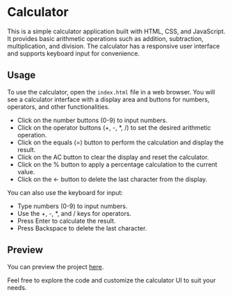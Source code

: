 # Calculator

This is a simple calculator application built with HTML, CSS, and JavaScript. It provides basic arithmetic operations such as addition, subtraction, multiplication, and division. The calculator has a responsive user interface and supports keyboard input for convenience.

## Usage

To use the calculator, open the `index.html` file in a web browser. You will see a calculator interface with a display area and buttons for numbers, operators, and other functionalities.

- Click on the number buttons (0-9) to input numbers.
- Click on the operator buttons (+, -, \*, /) to set the desired arithmetic operation.
- Click on the equals (=) button to perform the calculation and display the result.
- Click on the AC button to clear the display and reset the calculator.
- Click on the % button to apply a percentage calculation to the current value.
- Click on the &larr; button to delete the last character from the display.

You can also use the keyboard for input:
- Type numbers (0-9) to input numbers.
- Use the +, -, \*, and / keys for operators.
- Press Enter to calculate the result.
- Press Backspace to delete the last character.

## Preview

You can preview the project [here](https://LaythAlqadhi.github.io/calculator/).

Feel free to explore the code and customize the calculator UI to suit your needs.
